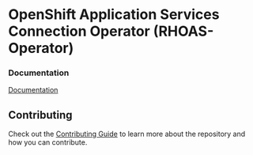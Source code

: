 # OpenShift Application Services Connection Operator (RHOAS-Operator)

### Documentation

[Documentation](./docs)

## Contributing

Check out the [Contributing Guide](./CONTRIBUTING.adoc) to learn more about the repository and how you can contribute.
